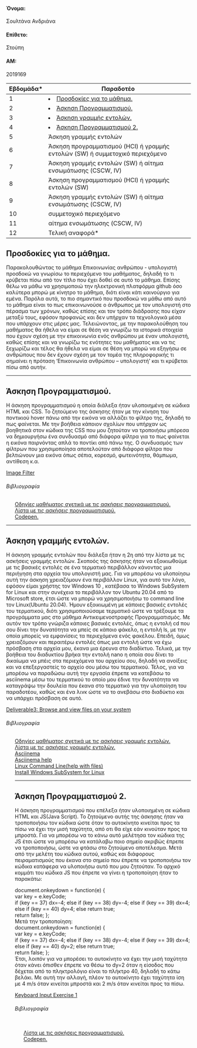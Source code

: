 <h4>Όνομα:</h4> Σουλτάνα Ανδριάνα
<h4>Επίθετο:</h4>Στούπη
<h4>ΑΜ:</h4> 2019169

| Εβδομάδα* | Παραδοτέο |
| --- | --- |
| 1 |<li><a href="#Προσδοκίες για το μάθημα."><span class="toctext">Προσδοκίες για το μάθημα.</span></a>|
| 2 |<li><a href="#Άσκηση Προγραμματισμού."><span class="toctext">Άσκηση Προγραμματισμού.</span></a>|
 | 3 |<li><a href="#Άσκηση γραμμής εντολών."><span class="toctext">Άσκηση γραμμής εντολών.</span></a>|
| 4 | <li><a href="#Άσκηση Προγραμματισμού 2."><span class="toctext">Άσκηση Προγραμματισμού 2.</span></a> |
| 5 | Άσκηση γραμμής εντολών |
| 6 | Άσκηση προγραμματισμού (HCI) ή γραμμής εντολών (SW) ή συμμετοχικό περιεχόμενο |
| 7 | Άσκηση γραμμής εντολών (SW) ή αίτημα ενσωμάτωσης (CSCW, IV) |
| 8 | Άσκηση προγραμματισμού (HCI) ή γραμμής εντολών (SW) |
| 9 | Άσκηση γραμμής εντολών (SW) ή αίτημα ενσωμάτωσης (CSCW, IV) |
| 10 | συμμετοχικό περιεχόμενο |
| 11 | αίτημα ενσωμάτωσης (CSCW, IV) |
| 12 | Τελική αναφορά* |
<h2><span id="Προσδοκίες για το μάθημα.">Προσδοκίες για το μάθημα.</span></h2>
Παρακολουθώντας το μάθημα Επικοινωνίας ανθρώπου - υπολογιστή προσδοκώ να γνωρίσω το περιεχόμενο του μαθήματος, δηλαδή το τι κρύβεται πίσω από τον τίτλο που έχει δοθεί σε αυτό το μάθημα. Επίσης θέλω να μάθω να χρησιμοποιώ την ηλεκτρονική πλατφόρμα github όσο καλύτερα μπορώ με κίνητρο το μάθημα, διότι είναι κάτι καινούργιο για εμένα. Παρόλα αυτά, το πιο σημαντικό που προσδοκώ να μάθω από αυτό το μάθημα είναι το πως επικοινωνούσε ο άνθρωπος με τον υπολογιστή στο πέρασμα των χρόνων, καθώς επίσης και τον τρόπο διάδρασης που είχαν μεταξύ τους, εφόσον προφανώς και δεν υπήρχαν τα τεχνολογικά μέσα που υπάρχουν στις μέρες μας. Τελειώνοντας, με την παρακολούθηση του μαθήματος θα ήθελα να είμαι σε θέση να γνωρίζω τα ιστορικά στοιχεία που έχουν σχέση με την επικοινωνία ενός ανθρώπου με έναν υπολογιστή, καθώς επίσης και να γνωρίζω τις ενότητες του μαθήματος και να τις ξεχωρίζω και τέλος θα ήθελα να είμαι σε θέση να μπορώ να εξηγήσω σε ανθρώπους που δεν έχουν σχέση με τον τομέα της πληροφορικής τι σημαίνει η πρόταση ‘Επικοινωνία ανθρώπου – υπολογιστή’ και τι κρύβεται πίσω από αυτήν.
  
 <hr></hr>
 
<h2><span id="Άσκηση Προγραμματισμού.">Άσκηση Προγραμματισμού.</span></h2>
<p> Η άσκηση προγραμματισμού η οποία διάλεξα ήταν υλοποιημένη σε κώδικα HTML και CSS. Το ζητούμενο της άσκησης ήταν με την κίνηση του ποντικιού hover πάνω από την εικόνα να αλλάζει το φίλτρο της, δηλαδή το πως φαίνεται. Με την βοήθεια κάποιον σχολίων που υπήρχαν ως βοηθητικά στον κώδικα της CSS που μου ζητούταν να τροποιήσω μπόρεσα να δημιουργήσω ένα συνδυασμό από διάφορα φίλτρα για το πως φαίνεται η εικόνα παιρνόντας απλά το ποντίκι από πάνω της. Ο συνδυασμός των φίλτρων που χρησιμοποίησα αποτελούταν από διάφορα φίλτρα που βελτιώνουν μια εικόνα όπως σέπια, κορεσμό, φωτεινότητα, θάμπωμα, αντίθεση κ.α.
 
<a href="https://github.com/TaniaStoupi/site/blob/master/_remix/image-filter.md">Image Filter</a>
<h6>Βιβλιογραφία</h6> 
<ul> <a href="https://courses-ionio.github.io/projects/remix/">Οδηγίες μαθήματος σχετικά με τις ασκήσεις προγραμματισμού.</a> 
  <br> <a href="https://pibook.epidro.me/remix/">Λίστα με τις ασκήσεις προγραμματισμού.</a> 
  <br> <a href="https://codepen.io">Codepen.</a> </ul>
  
  <hr></hr>
  
  <h2><span id="Άσκηση γραμμής εντολών.">Άσκηση γραμμής εντολών.</span></h2>
  <p> Η άσκηση γραμμής εντολών που διάλεξα ήταν η 2η από την λίστα με τις ασκήσεις γραμμής εντολών. Σκοποός της άσκησης ήταν να εξοικιωθούμε με τις βασικές εντολές σε ένα τερματικό περιβάλλον κάνοντας μια περιήγηση στα αρχεία του υπολογιστή μας. Για να μπορέσω να υλοποίησω αυτή την άσκηση χρειαζόμουν ένα περιβάλλον Linux, για αυτό τον λόγο, εφόσον είμαι χρήστης τον Windows 10 , κατέβασα το Windows SubSystem for Linux και στην συνέχεια το περιβάλλον τον Ubuntu 20.04 από το Microsoft store, έτσι ώστε να μπορώ να χρησιμοποιήσω το command line τον Linux(Ubuntu 20.04). Ήμουν εξοικιωμένη με κάποιες βασικές εντολές του τερματικού, διότι χρησιμοποιούσαμε τερματικό ώστε να τρέξουμε τα προγράμματα μας στο μάθημα Αντικειμενοστραφής Προγραμματισμός. Με αυτόν τον τρόπο γνώριζα κάποιες βασικές εντολές, όπως η εντολή cd που σου δίνει την δυνατότητα να μπείς σε κάποιο φάκελο, η εντολή ls, με την οποία μπορείς να εμφανίσεις τα περιεχόμενα ενός φακέλου. Επειδή, όμως χρειαζόμουν και περαιτέρω εντολές όπως μια εντολή ώστε να έχω πρόσβαση στα αρχεία μου, έκανα μια έρευνα στο διαδίκτυο. Τελικά, με την βοήθεια του διαδυκτίου βρήκα την εντολή nano η οποία σου δίνει το δικαίωμα να μπέις στα περιεχόμενα του αρχείου σου, δηλαδή να ανοίξεις και να επεξεργαστείς το αρχείο σου μέσω του τερματικού. Τέλος, για να μπορέσω να παραδώσω αυτή την εργασία έπρεπε να κατεβάσω το asciinema μέσω του τερματικού το οποίο μου έδινε την δυνατότητα να καταγράψω την δουλεία που έκανα στο τερματικό για την υλοποίηση του παραδοτέου, καθώς και ένα λινκ ώστε να το ανεβάσω στο διαδύκτιο και να υπάρχει πρόσβαση σε αυτό. </p>
  <a href="https://asciinema.org/a/367968"> Deliverable3: Browse and view files on your system</a>
   <h6> Βιβλιογραφία </h6>
   <ul> <a href="https://courses-ionio.github.io/projects/dokey/">Οδηγίες μαθήματος σχετικά με τις ασκήσεις γραμμής εντολών.</a>
 <br> <a href="https://github.com/epidrome/dokey#hci">Λίστα με τις ασκήσεις γραμμής εντολών.</a>
 <br> <a href="https://asciinema.org">Asciinema</a>
 <br> <a href="https://blog.asciinema.org/post/one-point-o/">Asciinema help</a>
 <br> <a href="https://sandilands.info/nsl/LinuxCommandLine.html#x9-770004.4.1">Linux Command Line(help with files)</a>
 <br> <a href="https://docs.microsoft.com/en-us/windows/wsl/install-win10">Install Windows SubSystem for Linux</a>
 
 <hr></hr>
 
<h2><span id="Άσκηση Προγραμματισμού 2.">Άσκηση Προγραμματισμού 2.</span></h2>
<p> Η άσκηση προγραμματισμού που επέλεξα ήταν υλοποιημένη σε κώδικα HTML και JS(Java Script). Το ζητούμενο αυτής της άσκησης ήταν να τροποποιήσω τον κώδικα ώστε όταν το αυτοκίνητο κινείται προς τα πίσω να έχει την μισή ταχύτητα, από οτι θα είχε εάν κινούταν προς τα μπροστά. Για να μπορέσω να το κάνω αυτό μελέτησα τον κώδικα της JS έτσι ώστε να μπορέσω να κατάλαβω ποιο σημείο ακριβώς έπρεπε να τροποποιήσω, ώστε να φτάσω στο ζητούμενο αποτέλεσμα. Μετά από την μελέτη του κώδικα αυτού, καθώς και διάφορους πειραματισμούς που έκανα στο σημείο που έπρεπε να τροποποιήσω τον κώδικα κατάφερα να υλοποιήσω αυτό που μου ζητούταν. Το αρχικό κομμάτι του κώδικα JS που έπρεπε να γίνει η τροποποίηση ήταν το παρακάτω:<br>
 
document.onkeydown = function(e) {<br>
  var key = e.keyCode;<br>
  if (key == 37) dx=-4; else if (key == 38) dy=-4; else if (key == 39) dx=4; else if (key == 40) dy=4; else return true; <br>
    return false;
  };
 <br>Μετά την τροποποίηση:<br>
document.onkeydown = function(e) {<br>
  var key = e.keyCode;<br>
  if (key == 37) dx=-4; else if (key == 38) dy=-4; else if (key == 39) dx=4; else if (key == 40) dy=2; else return true; <br>
    return false;
  };<br>
 Έτσι, λοιπόν για να μπορέσει το αυτοκίνητο να έχει την μισή ταχύτητα όταν κάνει όπισθεν έπρεπε να θέσω το dy=2 όταν η είσοδος που δέχεται από το πληκτρολόγιο είναι το πλήκτρο 40, δηλαδή το κάτω βελάκι. Με αυτή την αλλαγή, πλέον το αυτοκίνητο έχει ταχύτητα ίση με 4 m/s όταν κινείται μπροστά και 2 m/s όταν κινείται προς τα πίσω.</p>
 
 <a href="https://github.com/TaniaStoupi/site/blob/master/_remix/keyboard-input.md">Keyboard Input Exercise 1</a>
 
 <h6>Βιβλιογραφία</h6> 
 <ul>  <br> <a href="https://pibook.epidro.me/remix/">Λίστα με τις ασκήσεις προγραμματισμού.</a> 
  <br> <a href="https://codepen.io">Codepen.</a> </ul>
